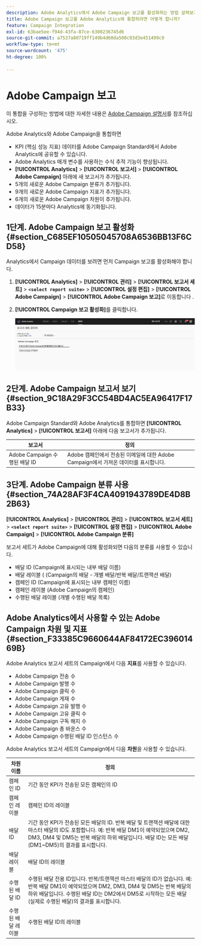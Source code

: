 ```yaml
---
description: Adobe Analytics에서 Adobe Campaign 보고를 활성화하는 방법 살펴보기
title: Adobe Campaign 보고를 Adobe Analytics에 통합하려면 어떻게 합니까?
feature: Campaign Integration
exl-id: 63bae5ee-f94d-43fa-87ce-6380236745d6
source-git-commit: a7537a80719ff149b4d60da500c93d3e451499c9
workflow-type: tm+mt
source-wordcount: '475'
ht-degree: 100%

---
```


# Adobe Campaign 보고

이 통합을 구성하는 방법에 대한 자세한 내용은 [Adobe Campaign 설명서](https://helpx.adobe.com/kr/campaign/standard/integrating/using/about-campaign-analytics-integration.html)를 참조하십시오.

Adobe Analytics와 Adobe Campaign을 통합하면

* KPI (핵심 성능 지표) 데이터를 Adobe Campaign Standard에서 Adobe Analytics에 공유할 수 있습니다.
* Adobe Analytics 매개 변수를 사용하는 수식 추적 기능이 향상됩니다.
* **[!UICONTROL Analytics]** > **[!UICONTROL 보고서]** > **[!UICONTROL Adobe Campaign]** 아래에 새 보고서가 추가됩니다.
* 5개의 새로운 Adobe Campaign 분류가 추가됩니다.
* 9개의 새로운 Adobe Campaign 지표가 추가됩니다.
* 6개의 새로운 Adobe Campaign 차원이 추가됩니다.
* 데이터가 15분마다 Analytics에 동기화됩니다.

## 1단계. Adobe Campaign 보고 활성화 {#section_C685EF10505045708A6536BB13F6CD58}

Analytics에서 Campaign 데이터를 보려면 먼저 Campaign 보고를 활성화해야 합니다.

1. **[!UICONTROL Analytics]** > **[!UICONTROL 관리]** > **[!UICONTROL 보고서 세트]** > **`<select report suite>`** > **[!UICONTROL 설정 편집]** > **[!UICONTROL Adobe Campaign]** > **[!UICONTROL Adobe Campaign 보고]**&#x200B;로 이동합니다 .
1. **[!UICONTROL Campaign 보고 활성화]**&#x200B;를 클릭합니다.

   ![](assets/enable-campaign.png)

## 2단계. Adobe Campaign 보고서 보기 {#section_9C18A29F3CC54BD4AC5EA96417F17B33}

Adobe Campaign Standard와 Adobe Analytics를 통합하면 **[!UICONTROL Analytics]** > **[!UICONTROL 보고서]** 아래에 다음 보고서가 추가됩니다.

| 보고서 | 정의 |
|--- |--- |
| Adobe Campaign 수행된 배달 ID | Adobe 캠페인에서 전송된 이메일에 대한 Adobe Campaign에서 가져온 데이터를 표시합니다. |

## 3단계. Adobe Campaign 분류 사용 {#section_74A28AF3F4CA4091943789DE4D8B2B63}

**[!UICONTROL Analytics]** > **[!UICONTROL 관리]** > **[!UICONTROL 보고서 세트]** > **`<select report suite>`** > **[!UICONTROL 설정 편집]** > **[!UICONTROL Adobe Campaign]** > **[!UICONTROL Adobe Campaign 분류]**

보고서 세트가 Adobe Campaign에 대해 활성화되면 다음의 분류를 사용할 수 있습니다.

* 배달 ID (Campaign에 표시되는 내부 배달 이름)
* 배달 레이블 ( (Campaign의 배달 - 개별 배달/반복 배달/트랜잭션 배달)
* 캠페인 ID (Campaign에 표시되는 내부 캠페인 이름)
* 캠페인 레이블 (Adobe Campaign의 캠페인)
* 수행된 배달 레이블 (개별 수행된 배달 목록)

## Adobe Analytics에서 사용할 수 있는 Adobe Campaign 차원 및 지표 {#section_F33385C9660644AF84172EC39601469B}

Adobe Analytics 보고서 세트의 Campaign에서 다음 **지표**&#x200B;를 사용할 수 있습니다.

* Adobe Campaign 전송 수
* Adobe Campaign 발행 수
* Adobe Campaign 클릭 수
* Adobe Campaign 게재 수
* Adobe Campaign 고유 발행 수
* Adobe Campaign 고유 클릭 수
* Adobe Campaign 구독 해지 수
* Adobe Campaign 총 바운스 수
* Adobe Campaign 수행된 배달 ID 인스턴스 수

Adobe Analytics 보고서 세트의 Campaign에서 다음 **차원**&#x200B;을 사용할 수 있습니다.

| 차원 이름 | 정의 |
|--- |--- |
| 캠페인 ID | 기간 동안 KPI가 전송된 모든 캠페인의 ID |
| 캠페인 레이블 | 캠페인 ID의 레이블 |
| 배달 ID | 기간 동안 KPI가 전송된 모든 배달의 ID. 반복 배달 및 트랜잭션 배달에 대한 마스터 배달의 ID도 포함합니다. 예: 반복 배달 DM1이 예약되었으며 DM2, DM3, DM4 및 DM5는 반복 배달의 하위 배달입니다.  배달 ID는 모든 배달 (DM1~DM5)의 결과를 표시합니다. |
| 배달 레이블 | 배달 ID의 레이블 |
| 수행된 배달 ID | 수행된 배달 전용 ID입니다. 반복/트랜잭션 마스터 배달의 ID가 없습니다. 예: 반복 배달 DM1이 예약되었으며 DM2, DM3, DM4 및 DM5는 반복 배달의 하위 배달입니다. 수행된 배달 ID는 DM2에서 DM5로 시작하는 모든 배달 (실제로 수행된 배달)의 결과를 표시합니다. |
| 수행된 배달 레이블 | 수행된 배달 ID의 레이블 |
